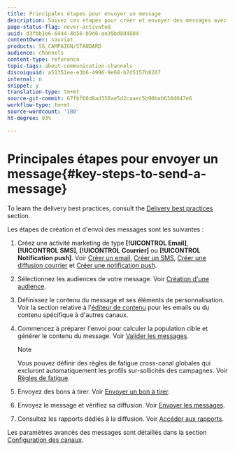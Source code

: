 ```yaml
---
title: Principales étapes pour envoyer un message
description: Suivez ces étapes pour créer et envoyer des messages avec Adobe Campaign.
page-status-flag: never-activated
uuid: d3fbb1e6-6444-4b56-b9d6-ae39bd8d4804
contentOwner: sauviat
products: SG_CAMPAIGN/STANDARD
audience: channels
content-type: reference
topic-tags: about-communication-channels
discoiquuid: a51351ee-e3b6-4996-9e68-b7d5157b8207
internal: n
snippet: y
translation-type: tm+mt
source-git-commit: 67fbf66d8ad358ae5d2caaec5b90beb6304047e6
workflow-type: tm+mt
source-wordcount: '180'
ht-degree: 93%

---
```



# Principales étapes pour envoyer un message{#key-steps-to-send-a-message}

To learn the delivery best practices, consult the [Delivery best practices](../../sending/using/delivery-best-practices.md) section.

Les étapes de création et d&#39;envoi des messages sont les suivantes :

1. Créez une activité marketing de type **[!UICONTROL Email]**, **[!UICONTROL SMS]**, **[!UICONTROL Courrier]** ou **[!UICONTROL Notification push]**. Voir [Créer un email](../../channels/using/creating-an-email.md), [Créer un SMS](../../channels/using/creating-an-sms-message.md), [Créer une diffusion courrier](../../channels/using/creating-the-direct-mail.md) et [Créer une notification push](../../channels/using/preparing-and-sending-a-push-notification.md).
1. Sélectionnez les audiences de votre message. Voir [Création d&#39;une audience](../../audiences/using/creating-audiences.md).
1. Définissez le contenu du message et ses éléments de personnalisation. Voir la section relative à l&#39;[éditeur de contenu](../../designing/using/designing-content-in-adobe-campaign.md) pour les emails ou du contenu spécifique à d&#39;autres canaux.
1. Commencez à préparer l&#39;envoi pour calculer la population cible et générer le contenu du message. Voir [Valider les messages](../../sending/using/preparing-the-send.md).

   >[!NOTE]
   >
   >Vous pouvez définir des règles de fatigue cross-canal globales qui excluront automatiquement les profils sur-sollicités des campagnes. Voir [Règles de fatigue](../../sending/using/fatigue-rules.md).

1. Envoyez des bons à tirer. Voir [Envoyer un bon à tirer](../../sending/using/sending-proofs.md).
1. Envoyez le message et vérifiez sa diffusion. Voir [Envoyer les messages](../../sending/using/confirming-the-send.md).
1. Consultez les rapports dédiés à la diffusion. Voir [Accéder aux rapports](../../reporting/using/about-dynamic-reports.md).

Les paramètres avancés des messages sont détaillés dans la section [Configuration des canaux](../../administration/using/about-channel-configuration.md).
